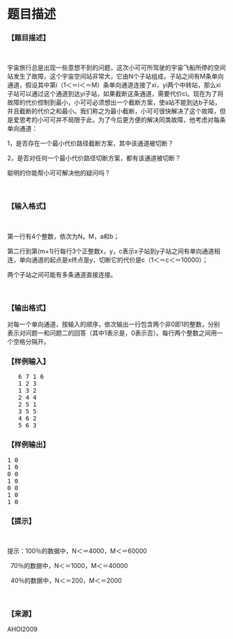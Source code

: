 # 题目描述


<h3>
【题目描述】
</h3>
<p>
<br/>
</p>
<p>
宇宙旅行总是出现一些意想不到的问题，这次小可可所驾驶的宇宙飞船所停的空间站发生了故障，这个宇宙空间站非常大，它由N个子站组成，子站之间有M条单向通道，假设其中第i（1＜＝i＜＝M）条单向通道连接了xi，yi两个中转站，那么xi子站可以通过这个通道到达yi子站，如果截断这条通道，需要代价ci。现在为了将故障的代价控制到最小，小可可必须想出一个截断方案，使a站不能到达b子站，并且截断的代价之和最小。我们称之为最小截断，小可可很快解决了这个故障，但是爱思考的小可可并不局限于此，为了今后更方便的解决同类故障，他考虑对每条单向通道：
</p>
<p>
1，是否存在一个最小代价路径截断方案，其中该通道被切断？
</p>
<p>
2，是否对任何一个最小代价路径切断方案，都有该通道被切断？
</p>
<p>
聪明的你能帮小可可解决他的疑问吗？
</p>
<p>
<br/>
</p>
<h3>
【输入格式】
</h3>
<p>
<br/>
</p>
<p>
第一行有4个整数，依次为N，M，a和b；
</p>
<p>
第二行到第(m+1)行每行3个正整数x，y，c表示x子站到y子站之间有单向通道相连，单向通道的起点是x终点是y，切断它的代价是c（1＜＝c＜＝10000）；
</p>
<p>
两个子站之间可能有多条通道直接连接。
</p>
<p>
<br/>
</p>
<h3>
【输出格式】
</h3>
<p>
对每一个单向通道，按输入的顺序，依次输出一行包含两个非0即1的整数，分别表示对问题一和问题二的回答（其中1表示是，0表示否）。每行两个整数之间用一个空格分隔开。
</p>
<h3>
【样例输入】
</h3>
<pre>   6 7 1 6 
   1 2 3
   1 3 2
   2 4 4 
   2 5 1
   3 5 5 
   4 6 2
   5 6 3
</pre>
<h3>
【样例输出】
</h3>
<pre>1 0
1 0
0 0
1 0
0 0
1 0
1 0
</pre>
<h3>
【提示】
</h3>
<p>
<br/>
</p>
<p>
提示：100％的数据中，N＜＝4000，M＜＝60000
</p>
<p>
  70％的数据中，N＜＝1000，M＜＝40000
</p>
<p>
  40％的数据中，N＜＝200，M＜＝2000
</p>
<p>
<br/>
</p>
<h3>
【来源】
</h3>
<p>
AHOI2009
</p>
